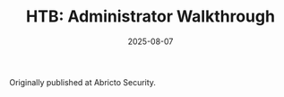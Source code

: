 ﻿---
layout: post
title: "HTB: Administrator Walkthrough"
date: 2025-08-07
tags: [HTB, walkthrough, Windows, ActiveDirectory]
redirect_to: https://abrictosecurity.com/htb-administrator-walkthrough/
---
Originally published at Abricto Security.
